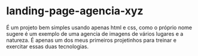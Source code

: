 # landing-page-agencia-xyz
É um projeto bem simples usando apenas html e css, como o próprio nome sugere é um exemplo de uma agencia de imagens de vários lugares e a natureza. É apenas um dos meus
primeiros projetinhos para treinar e exercitar essas duas tecnologias.
